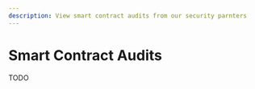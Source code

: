 ```yaml
---
description: View smart contract audits from our security parnters
---
```


# Smart Contract Audits

TODO

